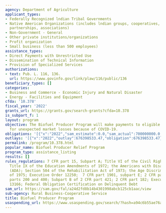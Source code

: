 ```yaml
---
agency: Department of Agriculture
applicant_types:
- Federally Recognized lndian Tribal Governments
- Native American Organizations (includes lndian groups, cooperatives, corporations,
  partnerships, associations)
- Non-Government - General
- Other private institutions/organizations
- Profit organization
- Small business (less than 500 employees)
assistance_types:
- Direct Payments with Unrestricted Use
- Dissemination of Technical Information
- Provision of Specialized Services
authorizations:
- text: Pub. L. 116, 136.
  url: https://www.govinfo.gov/link/plaw/116/public/136
beneficiary_types: []
categories:
- Business and Commerce - Economic Injury and Natural Disaster
- Energy - Facilities and Equipment
cfda: '10.378'
fiscal_year: '2022'
grants_url: https://grants.gov/search-grants?cfda=10.378
is_subpart_f: 1
layout: program
objective: The Biofuel Producer Program will make payments to eligible biofuel producers
  for unexpected market losses because of COVID-19.
obligations: '[{"x":"2022","sam_estimate":0.0,"sam_actual":700000000.0,"usa_spending_actual":676398533.47},{"x":"2023","sam_estimate":0.0,"sam_actual":0.0,"usa_spending_actual":82878760.01},{"x":"2024","sam_estimate":0.0,"sam_actual":0.0,"usa_spending_actual":0.0}]'
outlays: '[{"x":"2022","outlay":676398533.47,"obligation":676398533.47},{"x":"2023","outlay":80478855.1,"obligation":82878760.01},{"x":"2024","outlay":0.0,"obligation":0.0}]'
permalink: /program/10.378.html
popular_name: Biofuel Producer Relief Program
program_type: assistance_listing
results: []
rules_regulations: 7 CFR part 15, Subpart A; Title VI of the Civil Rights Act of 1964;
  Title IX of the Education Amendments of 1972; the Americans with Disabilities Act
  (ADA); Section 504 of the Rehabilitation Act of 1973; the Age Discrimination Act
  of 1975; Executive Order 12250;  7 CFR part 1901, subpart E; 2 CFR part 417; 2 CFR
  parts 200 and 400; Subpart B of 2 CFR part 421; 2 CFR part 182; Executive Order
  13166; Federal Obligation Certification on Delinquent Debt
sam_url: https://sam.gov/fal/a24d2fd8b14b4301998abcb125cb1aac/view
sub-agency: Rural Business-Cooperative Service
title: Biofuel Producer Program
usaspending_url: https://www.usaspending.gov/search/?hash=a94c6b55ae76a247b90d239a7709c364
---
```

